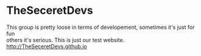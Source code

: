# TheSeceretDevs
This group is pretty loose in terms of developement, sometimes it's just for fun  
others it's serious. This is just our test website.
http://TheSeceretDevs.github.io
